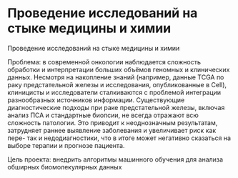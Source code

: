# Проведение исследований на стыке медицины и химии 
Проведение исследований на стыке медицины и химии


Проблема: в современной онкологии наблюдается сложность обработки и интерпретации больших объёмов геномных и клинических данных. Несмотря на накопление знаний (например, данные TCGA по раку предстательной железы и исследования, опубликованные в Cell), клиницисты и исследователи сталкиваются с проблемой интеграции разнообразных источников информации.
Существующие диагностические подходы при раке предстательной железы, включая анализ ПСА и стандартные биопсии, не всегда отражают всю сложность патологии. Это приводит к неоднозначным результатам, затрудняет раннее выявление заболевания и увеличивает риск как пере- так и недодиагностики, что в итоге может негативно сказаться на выборе терапии и прогнозе пациента.

Цель проекта: внедрить алгоритмы машинного обучения для анализа обширных биомолекулярных данных
